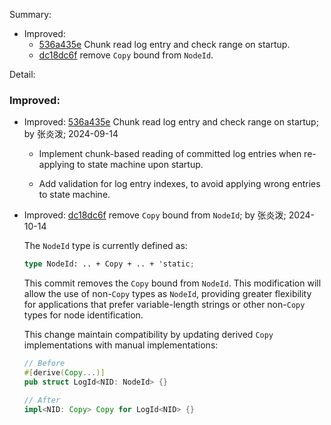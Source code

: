 Summary:

- Improved:
    -   [536a435e](https://github.com/datafuselabs/openraft/commit/536a435e2fccc98c37a776322d0f7e4aba26c179) Chunk read log entry and check range on startup.
    -   [dc18dc6f](https://github.com/datafuselabs/openraft/commit/dc18dc6f5fed49c1a4717133fbc489eb57efda79) remove `Copy` bound from `NodeId`.

Detail:

### Improved:

-   Improved: [536a435e](https://github.com/datafuselabs/openraft/commit/536a435e2fccc98c37a776322d0f7e4aba26c179) Chunk read log entry and check range on startup; by 张炎泼; 2024-09-14

    - Implement chunk-based reading of committed log entries when
      re-applying to state machine upon startup.

    - Add validation for log entry indexes, to avoid applying wrong entries
      to state machine.

-   Improved: [dc18dc6f](https://github.com/datafuselabs/openraft/commit/dc18dc6f5fed49c1a4717133fbc489eb57efda79) remove `Copy` bound from `NodeId`; by 张炎泼; 2024-10-14

    The `NodeId` type is currently defined as:

    ```rust
    type NodeId: .. + Copy + .. + 'static;
    ```

    This commit removes the `Copy` bound from `NodeId`.
    This modification will allow the use of non-`Copy` types as `NodeId`,
    providing greater flexibility for applications that prefer
    variable-length strings or other non-`Copy` types for node
    identification.

    This change maintain compatibility by updating derived `Copy`
    implementations with manual implementations:

    ```rust
    // Before
    #[derive(Copy...)]
    pub struct LogId<NID: NodeId> {}

    // After
    impl<NID: Copy> Copy for LogId<NID> {}
    ```
